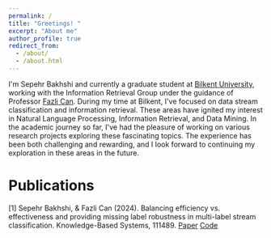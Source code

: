 ```yaml
---
permalink: /
title: "Greetings! "
excerpt: "About me"
author_profile: true
redirect_from: 
  - /about/
  - /about.html
---
```



I'm Sepehr Bakhshi and currently a graduate student at [Bilkent University](https://w3.bilkent.edu.tr/bilkent/), working with the Information Retrieval Group under the guidance of Professor [Fazli Can](https://www.cs.bilkent.edu.tr/~canf/).
During my time at Bilkent, I've focused on data stream classification and information retrieval. These areas have ignited my interest in Natural Language Processing, Information Retrieval, and Data Mining.
In the academic journey so far, I've had the pleasure of working on various research projects exploring these fascinating topics. The experience has been both challenging and rewarding, and I look forward to continuing my exploration in these areas in the future.

# Publications
[1] Sepehr Bakhshi, & Fazli Can (2024). Balancing efficiency vs. effectiveness and providing missing label robustness in multi-label stream classification. Knowledge-Based Systems, 111489. [Paper](https://www.sciencedirect.com/science/article/pii/S0950705124001242) [Code]([https://w3.bilkent.edu.tr/bilkent/](https://github.com/sepehrbakhshi/ML-BELS)https://github.com/sepehrbakhshi/ML-BELS)
